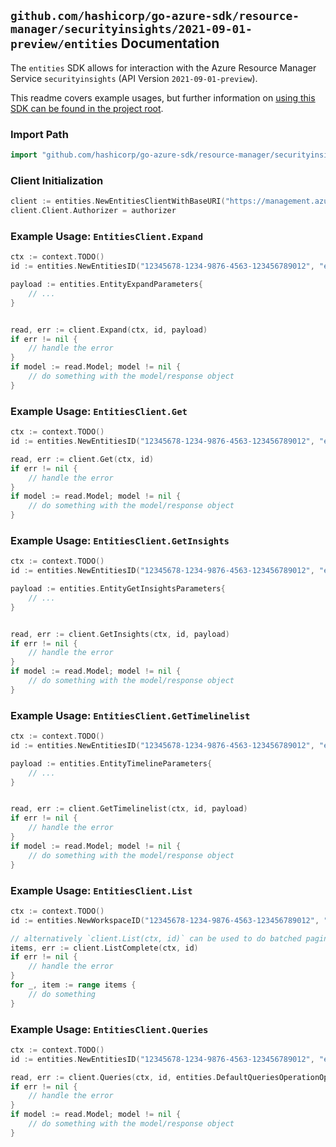 
## `github.com/hashicorp/go-azure-sdk/resource-manager/securityinsights/2021-09-01-preview/entities` Documentation

The `entities` SDK allows for interaction with the Azure Resource Manager Service `securityinsights` (API Version `2021-09-01-preview`).

This readme covers example usages, but further information on [using this SDK can be found in the project root](https://github.com/hashicorp/go-azure-sdk/tree/main/docs).

### Import Path

```go
import "github.com/hashicorp/go-azure-sdk/resource-manager/securityinsights/2021-09-01-preview/entities"
```


### Client Initialization

```go
client := entities.NewEntitiesClientWithBaseURI("https://management.azure.com")
client.Client.Authorizer = authorizer
```


### Example Usage: `EntitiesClient.Expand`

```go
ctx := context.TODO()
id := entities.NewEntitiesID("12345678-1234-9876-4563-123456789012", "example-resource-group", "workspaceValue", "entityIdValue")

payload := entities.EntityExpandParameters{
	// ...
}


read, err := client.Expand(ctx, id, payload)
if err != nil {
	// handle the error
}
if model := read.Model; model != nil {
	// do something with the model/response object
}
```


### Example Usage: `EntitiesClient.Get`

```go
ctx := context.TODO()
id := entities.NewEntitiesID("12345678-1234-9876-4563-123456789012", "example-resource-group", "workspaceValue", "entityIdValue")

read, err := client.Get(ctx, id)
if err != nil {
	// handle the error
}
if model := read.Model; model != nil {
	// do something with the model/response object
}
```


### Example Usage: `EntitiesClient.GetInsights`

```go
ctx := context.TODO()
id := entities.NewEntitiesID("12345678-1234-9876-4563-123456789012", "example-resource-group", "workspaceValue", "entityIdValue")

payload := entities.EntityGetInsightsParameters{
	// ...
}


read, err := client.GetInsights(ctx, id, payload)
if err != nil {
	// handle the error
}
if model := read.Model; model != nil {
	// do something with the model/response object
}
```


### Example Usage: `EntitiesClient.GetTimelinelist`

```go
ctx := context.TODO()
id := entities.NewEntitiesID("12345678-1234-9876-4563-123456789012", "example-resource-group", "workspaceValue", "entityIdValue")

payload := entities.EntityTimelineParameters{
	// ...
}


read, err := client.GetTimelinelist(ctx, id, payload)
if err != nil {
	// handle the error
}
if model := read.Model; model != nil {
	// do something with the model/response object
}
```


### Example Usage: `EntitiesClient.List`

```go
ctx := context.TODO()
id := entities.NewWorkspaceID("12345678-1234-9876-4563-123456789012", "example-resource-group", "workspaceValue")

// alternatively `client.List(ctx, id)` can be used to do batched pagination
items, err := client.ListComplete(ctx, id)
if err != nil {
	// handle the error
}
for _, item := range items {
	// do something
}
```


### Example Usage: `EntitiesClient.Queries`

```go
ctx := context.TODO()
id := entities.NewEntitiesID("12345678-1234-9876-4563-123456789012", "example-resource-group", "workspaceValue", "entityIdValue")

read, err := client.Queries(ctx, id, entities.DefaultQueriesOperationOptions())
if err != nil {
	// handle the error
}
if model := read.Model; model != nil {
	// do something with the model/response object
}
```
